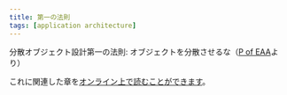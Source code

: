 ```yaml
---
title: 第一の法則
tags: [application architecture]
---
```


分散オブジェクト設計第一の法則: オブジェクトを分散させるな（[P of EAA](https://martinfowler.com/books.html#eaa)より）

これに関連した章を[オンライン上で読むことができます](http://www.sdmagazine.com/documents/s=7897/sdm0304a/sdm0304a.htm?temp=src8Ub4XpT)。
